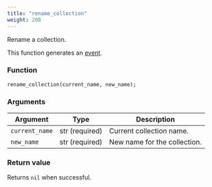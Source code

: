 ```yaml
---
title: "rename_collection"
weight: 208
---
```


Rename a collection.

This function generates an [event](../../overview/events).

### Function

`rename_collection(current_name, new_name);`

### Arguments

Argument | Type | Description
-------- | ---- | -----------
`current_name` | str (required) | Current collection name.
`new_name` | str (required) | New name for the collection.

### Return value

Returns `nil` when successful.
